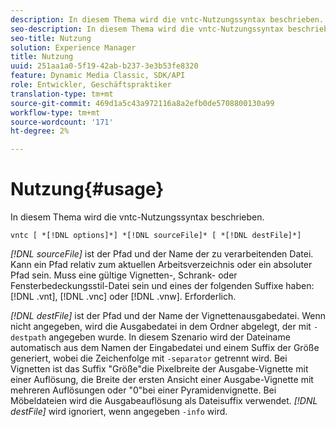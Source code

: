 ```yaml
---
description: In diesem Thema wird die vntc-Nutzungssyntax beschrieben.
seo-description: In diesem Thema wird die vntc-Nutzungssyntax beschrieben.
seo-title: Nutzung
solution: Experience Manager
title: Nutzung
uuid: 251aa1a0-5f19-42ab-b237-3e3b53fe8320
feature: Dynamic Media Classic, SDK/API
role: Entwickler, Geschäftspraktiker
translation-type: tm+mt
source-git-commit: 469d1a5c43a972116a8a2efb0de5708800130a99
workflow-type: tm+mt
source-wordcount: '171'
ht-degree: 2%

---
```



# Nutzung{#usage}

In diesem Thema wird die vntc-Nutzungssyntax beschrieben.

`vntc [ *[!DNL options]*] *[!DNL sourceFile]* [ *[!DNL destFile]*]`

*[!DNL sourceFile]* ist der Pfad und der Name der zu verarbeitenden Datei. Kann ein Pfad relativ zum aktuellen Arbeitsverzeichnis oder ein absoluter Pfad sein. Muss eine gültige Vignetten-, Schrank- oder Fensterbedeckungsstil-Datei sein und eines der folgenden Suffixe haben: [!DNL .vnt], [!DNL .vnc] oder [!DNL .vnw]. Erforderlich.

*[!DNL destFile]* ist der Pfad und der Name der Vignettenausgabedatei. Wenn nicht angegeben, wird die Ausgabedatei in dem Ordner abgelegt, der mit `-destpath` angegeben wurde. In diesem Szenario wird der Dateiname automatisch aus dem Namen der Eingabedatei und einem Suffix der Größe generiert, wobei die Zeichenfolge mit `-separator` getrennt wird. Bei Vignetten ist das Suffix &quot;Größe&quot;die Pixelbreite der Ausgabe-Vignette mit einer Auflösung, die Breite der ersten Ansicht einer Ausgabe-Vignette mit mehreren Auflösungen oder &quot;0&quot;bei einer Pyramidenvignette. Bei Möbeldateien wird die Ausgabeauflösung als Dateisuffix verwendet. *[!DNL destFile]* wird ignoriert, wenn angegeben  `-info` wird.
